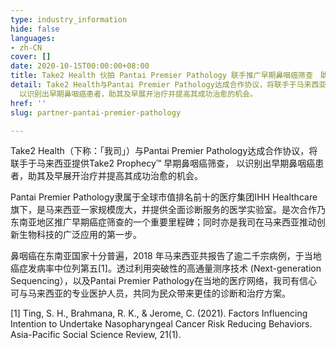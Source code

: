 ```yaml
---
type: industry_information
hide: false
languages:
- zh-CN
cover: []
date: 2020-10-15T00:00:00+08:00
title: Take2 Health 伙拍 Pantai Premier Pathology 联手推广早期鼻咽癌筛查　助民众掌握健康
detail: Take2 Health与Pantai Premier Pathology达成合作协议，将联手于马来西亚提供Take2 Prophecy™ 早期鼻咽癌筛查，
  以识别出早期鼻咽癌患者，助其及早展开治疗并提高其成功治愈的机会。
href: ''
slug: partner-pantai-premier-pathology

---
```

Take2 Health（下称：「我司」）与Pantai Premier Pathology达成合作协议，将联手于马来西亚提供Take2 Prophecy™ 早期鼻咽癌筛查， 以识别出早期鼻咽癌患者，助其及早展开治疗并提高其成功治愈的机会。

Pantai Premier Pathology隶属于全球市值排名前十的医疗集团IHH Healthcare旗下，是马来西亚一家规模庞大，并提供全面诊断服务的医学实验室。是次合作乃东南亚地区推广早期癌症筛查的一个重要里程碑；同时亦是我司在马来西亚推动创新生物科技的广泛应用的第一步。

鼻咽癌在东南亚国家十分普遍，2018 年马来西亚共报告了逾二千宗病例，于当地癌症发病率中位列第五\[1\]。透过利用突破性的高通量测序技术 (Next-generation Sequencing），以及Pantai Premier Pathology在当地的医疗网络，我司有信心可与马来西亚的专业医护人员，共同为民众带来更佳的诊断和治疗方案。

\[1\] Ting, S. H., Brahmana, R. K., & Jerome, C. (2021). Factors Influencing Intention to Undertake Nasopharyngeal Cancer Risk Reducing Behaviors. Asia-Pacific Social Science Review, 21(1).